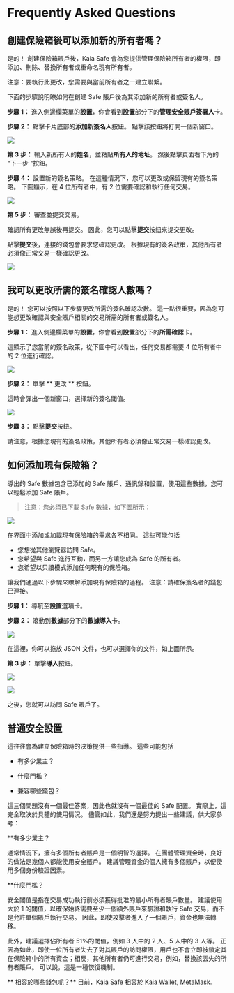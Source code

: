# Frequently Asked Questions

## 創建保險箱後可以添加新的所有者嗎？ <a id="Can i add new owners after creating a safe"></a>

是的！ 創建保險箱賬戶後，Kaia Safe 會為您提供管理保險箱所有者的權限，即添加、刪除、替換所有者或重命名現有所有者。

注意：要執行此更改，您需要與當前所有者之一建立聯繫。

下面的步驟說明瞭如何在創建 Safe 賬戶後為其添加新的所有者或簽名人。

**步驟 1：** 進入側邊欄菜單的**設置**，你會看到**設置**部分下的**管理安全賬戶簽署人**卡。

**步驟 2：** 點擊卡片底部的**添加新簽名人**按鈕。 點擊該按鈕將打開一個新窗口。

![](/img/build/tools/kaia-safe/ks-add-signers.png)

**第 3 步：** 輸入新所有人的**姓名**，並粘貼**所有人的地址**。 然後點擊頁面右下角的 "下一步 "按鈕。

**步驟 4：** 設置新的簽名策略。 在這種情況下，您可以更改或保留現有的簽名策略。 下圖顯示，在 4 位所有者中，有 2 位需要確認和執行任何交易。

![](/img/build/tools/kaia-safe/ks-add-signer-details.png)

**第 5 步：** 審查並提交交易。

確認所有更改無誤後再提交。 因此，您可以點擊**提交**按鈕來提交更改。

點擊**提交**後，連接的錢包會要求您確認更改。 根據現有的簽名政策，其他所有者必須像正常交易一樣確認更改。

![](/img/build/tools/kaia-safe/kaia-safe-change-owner-setup-review.gif)

## 我可以更改所需的簽名確認人數嗎？ <a id="Can i change the number of required signer confirmation"></a>

是的！ 您可以按照以下步驟更改所需的簽名確認次數。 這一點很重要，因為您可能想更改確認與安全賬戶相關的交易所需的所有者或簽名人。

**步驟 1：** 進入側邊欄菜單的**設置**，你會看到**設置**部分下的**所需確認**卡。

這顯示了您當前的簽名政策，從下圖中可以看出，任何交易都需要 4 位所有者中的 2 位進行確認。

![](/img/build/tools/kaia-safe/ks-conf-policy.png)

**步驟 2：** 單擊 \*\* 更改 \*\* 按鈕。

這時會彈出一個新窗口，選擇新的簽名閾值。

![](/img/build/tools/kaia-safe/ks-conf-policy-btn.png)

**步驟 3：** 點擊**提交**按鈕。

請注意，根據您現有的簽名政策，其他所有者必須像正常交易一樣確認更改。

## 如何添加現有保險箱？ <a id="How do i add an existing safe"></a>

導出的 Safe 數據包含已添加的 Safe 賬戶、通訊錄和設置，使用這些數據，您可以輕鬆添加 Safe 賬戶。

> 注意：您必須已下載 Safe 數據，如下圖所示：

![](/img/build/tools/kaia-safe/ks-export-btn.png)

在界面中添加或加載現有保險箱的需求各不相同。 這些可能包括

- 您想從其他瀏覽器訪問 Safe。
- 您希望與 Safe 進行互動，而另一方讓您成為 Safe 的所有者。
- 您希望以只讀模式添加任何現有的保險箱。

讓我們通過以下步驟來瞭解添加現有保險箱的過程。 注意：請確保簽名者的錢包已連接。

**步驟 1：** 導航至**設置**選項卡。

**步驟 2：** 滾動到**數據**部分下的**數據導入**卡。

![](/img/build/tools/kaia-safe/ks-data-import-i.png)

在這裡，你可以拖放 JSON 文件，也可以選擇你的文件，如上圖所示。

**第 3 步：** 單擊**導入**按鈕。

![](/img/build/tools/kaia-safe/ks-data-import-btn.png)

![](/img/build/tools/kaia-safe/kaia-safe-data-import.gif)

之後，您就可以訪問 Safe 賬戶了。

## 普通安全設置

這往往會為建立保險箱時的決策提供一些指導。 這些可能包括

- 有多少業主？

- 什麼門檻？

- 兼容哪些錢包？

這三個問題沒有一個最佳答案，因此也就沒有一個最佳的 Safe 配置。 實際上，這完全取決於具體的使用情況。 儘管如此，我們還是努力提出一些建議，供大家參考：

\*\*有多少業主？

通常情況下，擁有多個所有者賬戶是一個明智的選擇。 在團體管理資金時，良好的做法是幾個人都能使用安全賬戶。 建議管理資金的個人擁有多個賬戶，以便使用多個身份驗證因素。

\*\*什麼門檻？

安全閾值是指在交易成功執行前必須獲得批准的最小所有者賬戶數量。 建議使用大於 1 的閾值，以確保始終需要至少一個額外賬戶來驗證和執行 Safe 交易，而不是允許單個賬戶執行交易。 因此，即使攻擊者進入了一個賬戶，資金也無法轉移。

此外，建議選擇佔所有者 51%的閾值，例如 3 人中的 2 人、5 人中的 3 人等。  正因為如此，即使一位所有者失去了對其賬戶的訪問權限，用戶也不會立即被鎖定其在保險箱中的所有資金；相反，其他所有者仍可進行交易，例如，替換該丟失的所有者賬戶。 可以說，這是一種恢復機制。

\*\* 相容於哪些錢包呢？\*\*
目前，Kaia Safe 相容於 [Kaia Wallet](https://docs.kaiawallet.io/), [MetaMask](../../tutorials/connecting-metamask.mdx).